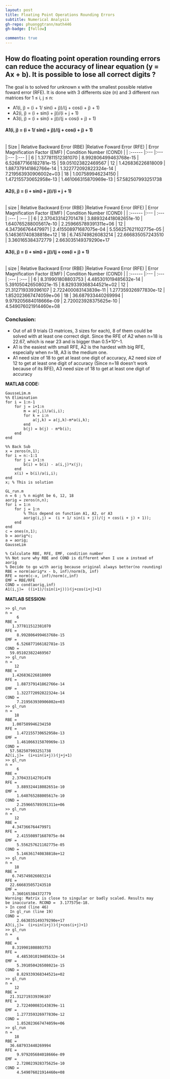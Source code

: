 ```yaml
---
layout: post
title: Floating Point Operations Rounding Errors
subtitle: Numerical Analysis
gh-repo: phuonggtrann/math446
gh-badge: [follow]

comments: true
---
```


## How do floating point operation rounding errors can reduce the accuracy of linear equation (y = Ax + b). It is possible to lose all correct digits ?<br/>

The goal is to solved for unknown x with the smallest possible relative foward error (RFE). It is done with 3 differents size (n) and 3 different nxn matrices for 1 ≤ i, j ≤ n:<br/>
- A1(i, j) = (i + 1/ sin(i + j))/(j + cos(i + j) + 1)
- A2(i, j) = (i + sin(i + j))/(i + j + 1)
- A3(i, j) = (i + sin(i + j))/(j + cos(i + j) + 1)



#### A1(i, j) = (i + 1/ sin(i + j))/(j + cos(i + j) + 1)<br/>
<br/>
| Size | Relative Backward Error (RBE) |Relative Foward Error (RFE) | Error Magnification Factor (EMF) | Condition Number (COND) |
| :------ |:--- |:--- |:--- |:--- |
| 6 | 1.377811512381070 | 8.992806499463768e-15 | 6.526877166182781e-15 | 59.051023822469567 
| 12 | 1.426836226818009 | 1.887379141862766e-14 | 1.322772092822324e-14 | 7.219563930906002e+03
| 18 | 1.007589946234150 | 1.472155730652958e-13 | 1.461066315870969e-13 | 57.582507993251738



#### A2(i, j) = (i + sin(i + j))/(i + j + 1)<br/>
<br/>
| size | Relative Backward Error (RBE) |Relative Foward Error (RFE) | Error Magnification Factor (EMF) | Condition Number (COND) |
| :------ |:--- | :--- | :--- | :--- |
| 6 | 2.370433142701478 | 3.889324418082651e-10 | 1.640765288005617e-10 | 2.259665789391311e+06 
| 12 | 4.347366764479971 | 2.415508971687075e-04 | 5.556257621102775e-05 | 5.146361740838818e+12
| 18 | 6.745749826083214 | 22.666835057243510 | 3.360165384372779 | 2.663035149379290e+17
<br/>


#### A3(i, j) = (i + sin(i + j))/(j + cos(i + j) + 1)<br/>
<br/>
| size | Relative Backward Error (RBE) |Relative Foward Error (RFE) | Error Magnification Factor (EMF) | Condition Number (COND) |
| :------ |:--- | :--- | :--- | :--- |
| 6 | 8.319901808803753 | 4.485301019485632e-14 | 5.391050426508021e-15 | 8.829339368344521e+02 
| 12 | 21.312719339396107 | 2.722400083143839e-11 | 1.277359326977830e-12 | 1.852023667474059e+06
| 18 | 36.687933440269994 | 9.979205684018666e-09 | 2.720023928375625e-10 | 4.549076021914460e+08
<br/>

### Conclusion:
- Out of all 9 trials (3 matrices, 3 sizes for each), 8 of them could be solved with at least one correct digit. Since the RFE of A2 when n=18 is 22.67, which is near 23 and is bigger than 0.5*10^-1.
- A1 is the easiest with small RFE, A2 is the hardest with big RFE, especially when n=18, A3 is the medium one.
- A1 need size of 18 to get at least one digit of accuracy, A2 need size of 12 to get at least one digit of accuracy (Since n=18 doesn’t work because of its RFE), A3 need size of 18 to get at least one digit of accuracy


**MATLAB CODE:**

```
GausseLim.m
%% Elimination
for i = 1:n-1
    for j = i+1:n
        m = a(j,i)/a(i,i);
        for k = i:n
            a(j,k) = a(j,k)-m*a(i,k);
        end
        b(j) = b(j) - m*b(i);
    end
end
 
%% Back Sub
x = zeros(n,1);
for i = n:-1:1
    for j = i+1:n
        b(i) = b(i) - a(i,j)*x(j);
    end
    x(i) = b(i)/a(i,i);
end
x; % This is solution

GL_run.m
n = 6 ; % n might be 6, 12, 18
aorig = zeros(n,n);
for i = 1:n
    for j = 1:n
        % This depend on function A1, A2, or A3
        aorig(i,j) =  (i + 1/ sin(i + j))/(j + cos(i + j) + 1));
    end
end
c = ones(n,1);
b = aorig*c;
a = aorig;
GausseLim
 
% Calculate RBE, RFE, EMF, condition number
%% Not sure why RBE and COND is different when I use a instead of aorig
% Decide to go with aorig because original always better(no rounding)
RBE = norm(aorig*x - b, inf)/norm(b, inf)
RFE = norm(c-x, inf)/norm(c,inf)
EMF = RBE/RFE
COND = cond(aorig,inf)
A1(i,j)=  ((i+1)/(sin⁡(i+j)))⁄(j+cos⁡(i+j)+1)
```

**MATLAB SESSION:**

```
>> gl_run
n =
     6
RBE =
   1.377811512381070
RFE =
     8.992806499463768e-15
EMF =
     6.526877166182781e-15
COND =
  59.051023822469567
>> gl_run
n =
    12
RBE =
   1.426836226818009
RFE =
     1.887379141862766e-14
EMF =
     1.322772092822324e-14
COND =
     7.219563930906002e+03
>> gl_run
n =
    18
RBE =
   1.007589946234150
RFE =
     1.472155730652958e-13
EMF =
     1.461066315870969e-13
COND =
  57.582507993251738
A2(i,j)=  (i+sin⁡(i+j))⁄(j+j+1)
>> gl_run
n =
     6
RBE =
   2.370433142701478
RFE =
     3.889324418082651e-10
EMF =
     1.640765288005617e-10
COND =
     2.259665789391311e+06
>> gl_run
n =
    12
RBE =
   4.347366764479971
RFE =
     2.415508971687075e-04
EMF =
     5.556257621102775e-05
COND =
     5.146361740838818e+12
>> gl_run
n =
    18
RBE =
   6.745749826083214
RFE =
  22.666835057243510
EMF =
   3.360165384372779
Warning: Matrix is close to singular or badly scaled. Results may
be inaccurate. RCOND =  3.177575e-18. 
> In cond (line 46)
  In gl_run (line 19)
COND =
     2.663035149379290e+17
A3(i,j)=  (i+sin⁡(i+j))⁄(j+cos⁡(i+j)+1)
>> gl_run
n =
     6
RBE =
   8.319901808803753
RFE =
     4.485301019485632e-14
EMF =
     5.391050426508021e-15
COND =
     8.829339368344521e+02
>> gl_run
n =
    12
RBE =
  21.312719339396107
RFE =
     2.722400083143839e-11
EMF =
     1.277359326977830e-12
COND =
     1.852023667474059e+06
>> gl_run
n =
    18
RBE =
  36.687933440269994
RFE =
     9.979205684018666e-09
EMF =
     2.720023928375625e-10
COND =
     4.549076021914460e+08
```
